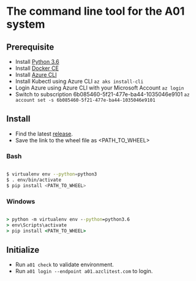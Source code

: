 # The command line tool for the A01 system

## Prerequisite

- Install [Python 3.6](https://www.python.org/downloads/)
- Install [Docker CE](https://www.docker.com/community-edition#/download)
- Install [Azure CLI](https://docs.microsoft.com/en-us/cli/azure/install-azure-cli?view=azure-cli-latest)
- Install Kubectl using Azure CLI `az aks install-cli`
- Login Azure using Azure CLI with your Microsoft Account `az login`
- Switch to subscription 6b085460-5f21-477e-ba44-1035046e9101 `az account set -s 6b085460-5f21-477e-ba44-1035046e9101`

## Install

- Find the latest [release](https://github.com/troydai/a01client/releases).
- Save the link to the wheel file as <PATH_TO_WHEEL>

### Bash

```bash

$ virtualenv env --python=python3
$ . env/bin/activate
$ pip install <PATH_TO_WHEEL>

```

### Windows

```cmd

> python -m virtualenv env --python=python3.6
> env\Scripts\activate
> pip install <PATH_TO_WHEEL>

```

## Initialize

- Run `a01 check` to validate environment.
- Run `a01 login --endpoint a01.azclitest.com` to login.
